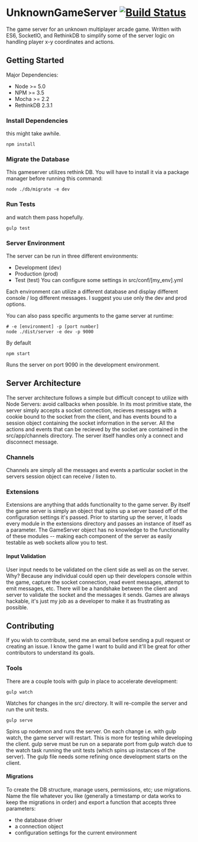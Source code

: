 # UnknownGameServer [![Build Status](https://travis-ci.org/Vandise/UnknownGameServer.svg?branch=master)](https://travis-ci.org/Vandise/UnknownGameServer)

The game server for an unknown multiplayer arcade game. Written with ES6, SocketIO, and RethinkDB to simplify some of the server logic on handling player x-y coordinates and actions.

## Getting Started
Major Dependencies:
* Node >= 5.0
* NPM >= 3.5
* Mocha >= 2.2
* RethinkDB 2.3.1

### Install Dependencies
this might take awhile.
```
npm install
```

### Migrate the Database
This gameserver utilizes rethink DB. You will have to install it via a package manager before running this command:
```
node ./db/migrate -e dev
```

### Run Tests
and watch them pass hopefully.
```
gulp test
```

### Server Environment
The server can be run in three different environments:
* Development (dev)
* Production (prod)
* Test (test)
You can configure some settings in src/conf/[my_env].yml

Each environment can utilize a different database and display different console / log different messages. I suggest you use only the dev and prod options.

You can also pass specific arguments to the game server at runtime:
```
# -e [environment] -p [port number]
node ./dist/server -e dev -p 9000
```

By default
```
npm start
```
Runs the server on port 9090 in the development environment.

## Server Architecture
The server architecture follows a simple but difficult concept to utilize with Node Servers: avoid callbacks when possible. In its most primitive state, the server simply accepts a socket connection, recieves messages with a cookie bound to the socket from the client, and has events bound to a session object containing the socket information in the server. All the actions and events that can be recieved by the socket are contained in the src/app/channels directory. The server itself handles only a connect and disconnect message.

### Channels
Channels are simply all the messages and events a particular socket in the servers session object can receive / listen to.

### Extensions
Extensions are anything that adds functionality to the game server. By itself the game server is simply an object that spins up a server based off of the configuration settings it's passed. Prior to starting up the server, it loads every module in the extensions directory and passes an instance of itself as a parameter. The GameServer object has no knowledge to the functionality of these modules -- making each component of the server as easily testable as web sockets allow you to test. 

#### Input Validation
User input needs to be validated on the client side as well as on the server. Why? Because any individual could open up their developers console within the game, capture the socket connection, read event messages, attempt to emit messages, etc. There will be a handshake between the client and server to validate the socket and the messages it sends. Games are always hackable, it's just my job as a developer to make it as frustrating as possible.

## Contributing
If you wish to contribute, send me an email before sending a pull request or creating an issue. I know the game I want to build and it'll be great for other contributors to understand its goals.

### Tools
There are a couple tools with gulp in place to accelerate development:
```
gulp watch
```
Watches for changes in the src/ directory. It will re-compile the server and run the unit tests.

```
gulp serve
```
Spins up nodemon and runs the server. On each change i.e. with gulp watch, the game server will restart. This is more for testing while developing the client. gulp serve must be run on a separate port from gulp watch due to the watch task running the unit tests (which spins up instances of the server). The gulp file needs some refining once development starts on the client.

#### Migrations
To create the DB structure, manage users, permissions, etc; use migrations. Name the file whatever you like (generally a timestamp or data works to keep the migrations in order) and export a function that accepts three parameters:
- the database driver
- a connection object
- configuration settings for the current environment
